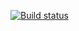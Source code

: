 [![Build status](https://ci.appveyor.com/api/projects/status/oda4jxqk1emwahty/branch/main?svg=true)](https://ci.appveyor.com/project/Nataliya2020/homework-ajs-16-object-reflection-proxy-enumeratio/branch/main)

